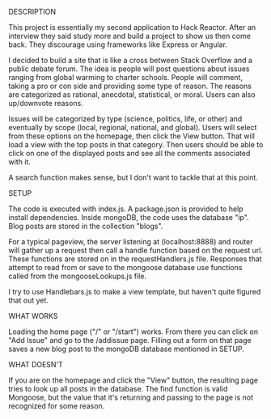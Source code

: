 DESCRIPTION

This project is essentially my second application to Hack Reactor. After an
interview they said study more and build a project to show us then come back.
They discourage using frameworks like Express or Angular.

I decided to build a site that is like a cross between Stack Overflow and a
public debate forum. The idea is people will post questions about issues ranging
from global warming to charter schools. People will comment, taking a pro or con
side and providing some type of reason. The reasons are categorized as rational,
anecdotal, statistical, or moral. Users can also up/downvote reasons.

Issues will be categorized by type (science, politics, life, or other) and
eventually by scope (local, regional, national, and global). Users will select
from these options on the homepage, then click the View button. That will load
a view with the top posts in that category. Then users should be able to click
on one of the displayed posts and see all the comments associated with it.

A search function makes sense, but I don't want to tackle that at this point.

SETUP

The code is executed with index.js. A package.json is provided to help install
dependencies. Inside mongoDB, the code uses the database "ip". Blog posts are
stored in the collection "blogs".

For a typical pageview, the server listening at (localhost:8888) and router
will gather up a request then call a handle function based on the request url.
These functions are stored on in the requestHandlers.js file. Responses that
attempt to read from or save to the mongoose database use functions called from
the mongooseLookups.js file.

I try to use Handlebars.js to make a view template, but haven't quite figured
that out yet.

WHAT WORKS

Loading the home page ("/" or "/start") works. From there you can click on
"Add Issue" and go to the /addissue page. Filling out a form on that page saves
a new blog post to the mongoDB database mentioned in SETUP.

WHAT DOESN'T

If you are on the homepage and click the "View" button, the resulting page
tries to look up all posts in the database. The find function is valid Mongoose,
but the value that it's returning and passing to the page is not recognized for
some reason.
